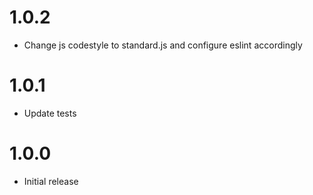 # 1.0.2

* Change js codestyle to standard.js and configure eslint accordingly

# 1.0.1

* Update tests

# 1.0.0

* Initial release
